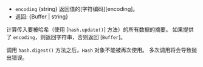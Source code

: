 <!-- YAML
added: v0.1.92
-->

* `encoding` {string} 返回值的[字符编码][encoding]。
* 返回: {Buffer | string}


计算传入要被哈希（使用 [`hash.update()`] 方法）的所有数据的摘要。 
如果提供了 `encoding`，则返回字符串，否则返回 [`Buffer`]。

调用 `hash.digest()` 方法之后，`Hash` 对象不能被再次使用。
多次调用将会导致抛出错误。

